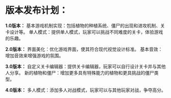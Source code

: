 # **版本发布计划：** # 

**1.0版本：**
基本游戏机制实现：包括植物的种植系统、僵尸的出现和进攻机制、关卡设计等。
单人模式：提供单人模式，玩家可以挑战不同难度的关卡，体验游戏的乐趣。

**2.0版本：**
界面美化：优化游戏界面，使其符合现代视觉设计标准。
基本音效：增加音效来增强游戏的氛围。

**3.0版本：**
自定义关卡编辑器：提供关卡编辑器，玩家可以自行设计关卡并与其他人分享。
新的植物和僵尸：增加更多具有特殊能力的植物和更具挑战的僵尸类型。

**4.0版本：**
多人模式：添加多人对战模式，玩家可以与其他玩家对战，争夺高分。